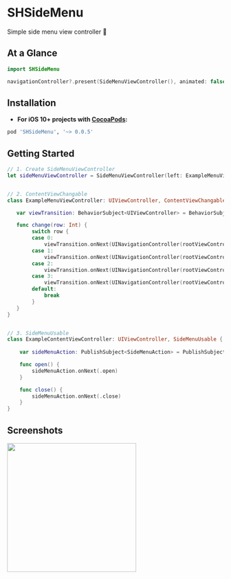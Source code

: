 # SHSideMenu
Simple side menu view controller 🍔
    
At a Glance
-----------

```swift
import SHSideMenu

navigationController?.present(SideMenuViewController(), animated: false)
```

Installation
------------

- **For iOS 10+ projects with [CocoaPods](https://cocoapods.org):**

```ruby
pod 'SHSideMenu', '~> 0.0.5'
```


Getting Started
-----------
```swift
// 1. Create SideMenuViewController
let sideMenuViewController = SideMenuViewController(left: ExampleMenuViewController())


// 2. ContentViewChangable
class ExampleMenuViewController: UIViewController, ContentViewChangable {

   var viewTransition: BehaviorSubject<UIViewController> = BehaviorSubject<UIViewController>(value: UINavigationController(rootViewController: ExampleContentViewController(backgroundColor: .blue))) // set first view controller

   func change(row: Int) {
        switch row {
        case 0:
            viewTransition.onNext(UINavigationController(rootViewController: ExampleContentViewController(backgroundColor: .blue)))
        case 1:
            viewTransition.onNext(UINavigationController(rootViewController: ExampleContentViewController(backgroundColor: .green)))
        case 2:
            viewTransition.onNext(UINavigationController(rootViewController: ExampleContentViewController(backgroundColor: .yellow)))
        case 3:
            viewTransition.onNext(UINavigationController(rootViewController: ExampleContentViewController(backgroundColor: .red)))
        default:
            break
        }
   }
}


// 3. SideMenuUsable
class ExampleContentViewController: UIViewController, SideMenuUsable {
    
    var sideMenuAction: PublishSubject<SideMenuAction> = PublishSubject<SideMenuAction>()

    func open() {
        sideMenuAction.onNext(.open)
    }

    func close() {
        sideMenuAction.onNext(.close)
    }
}
```

Screenshots
-----------

<img src="https://user-images.githubusercontent.com/11647461/43154093-1fb6a3e0-8fae-11e8-9fd7-eb3fdb96f4ae.png" width="300">
